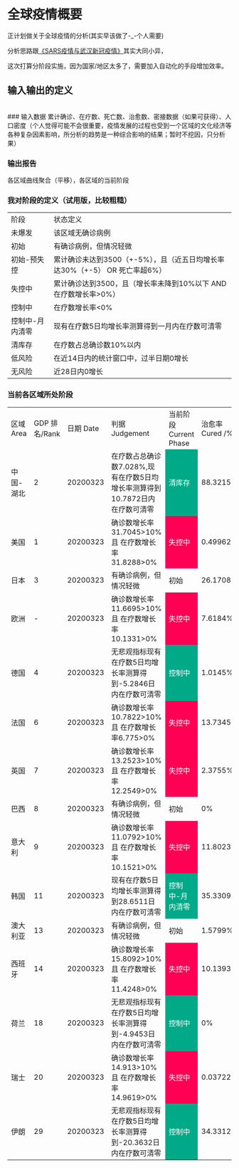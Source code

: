# 全球疫情概要

正计划做关于全球疫情的分析(其实早该做了-_-个人需要)

分析思路跟<a href="./SARS疫情与武汉新冠疫情.md">《SARS疫情与武汉新冠疫情》</a>其实大同小异，
<br/>

这次打算分阶段实施，因为国家/地区太多了，需要加入自动化的手段增加效率。

## 输入输出的定义
<br/>
### 输入数据
累计确诊、在疗数、死亡数、治愈数、密接数据（如果可获得）、人口密度（个人觉得可能不会很重要，疫情发展的过程也受到一个区域的文化经济等各种复杂因素影响，所分析的趋势是一种综合影响的结果；暂时不挖因，只分析果）



### 输出报告
各区域曲线聚合（平移），各区域的当前阶段

### 我对阶段的定义（试用版，比较粗糙）
<table align=center>
<tr><td>阶段</td><td>状态定义</td></tr>
<tr><td>未爆发</td><td>该区域无确诊病例</td></tr>
<tr><td>初始</td><td>有确诊病例，但情况轻微</td></tr>
<tr><td>初始-预失控</td><td>累计确诊未达到3500（+-5%），且（近五日均增长率达30%（+-5） OR 死亡率超6%）</td></tr>
<tr><td>失控中</td><td>累计确诊达到3500，且（增长率未降到10%以下 AND 在疗数增长率>0%）</td></tr>
<tr><td>控制中</td><td>在疗数增长率<0%</td></tr>
<tr><td>控制中-月内清零</td><td>现有在疗数5日均增长率测算得到一月内在疗数可清零</td></tr>
<tr><td>清库存</td><td>在疗数占总确诊数10%以内</td></tr>
<tr><td>低风险</td><td>在近14日内的统计窗口中，过半日期0增长</td></tr>
<tr><td>无风险</td><td>近28日内0增长</td></tr>
</table>

### 当前各区域所处阶段
<table align=center>
<tr><td>区域 Area</td><td>GDP 排名/Rank</td><td>日期 Date</td><td>判据 Judgement</td><td>当前阶段 Current Phase</td><td>治愈率 Cured /%</td><td>死亡率</td><td>确诊增长率</td><td>在疗增长率</td></tr>
<tr><td>中国-湖北</td><td>2</td><td>20200323</td><td>在疗数占总确诊数7.028%,现有在疗数5日均增长率测算得到10.7872日内在疗数可清零</td><td bgcolor="#00aa88"><font color="white">清库存</font></td><td>88.3215%</td><td>4.6504%</td><td>0%</td><td>-8.7689%</td></tr>
<tr><td>美国</td><td>1</td><td>20200323</td><td>确诊数增长率31.7045>10% 且 在疗数增长率31.8288>0%</td><td bgcolor="#ff0055"><font color="white">失控中</font></td><td>0.49962%</td><td>1.337%</td><td>31.7045%</td><td>31.8288%</td></tr>
<tr><td>日本</td><td>3</td><td>20200323</td><td>有确诊病例，但情况轻微</td><td>初始</td><td>26.1708%</td><td>3.7649%</td><td>2.7358%</td><td>-5.5693%</td></tr>
<tr><td>欧洲</td><td>-</td><td>20200323</td><td>确诊数增长率11.6695>10% 且 在疗数增长率10.1331>0%</td><td bgcolor="#ff0055"><font color="white">失控中</font></td><td>7.6184%</td><td>5.1994%</td><td>11.6695%</td><td>10.1331%</td></tr>
<tr><td>德国</td><td>4</td><td>20200323</td><td>无悲观指标现有在疗数5日均增长率测算得到-5.2846日内在疗数可清零</td><td bgcolor="#00aa88"><font color="white">控制中</font></td><td>1.0145%</td><td>0.42334%</td><td>3.8539%</td><td>3.6872%</td></tr>
<tr><td>法国</td><td>6</td><td>20200323</td><td>确诊数增长率10.7822>10% 且 在疗数增长率6.775>0%</td><td bgcolor="#ff0055"><font color="white">失控中</font></td><td>13.7345%</td><td>4.2078%</td><td>10.7822%</td><td>6.775%</td></tr>
<tr><td>英国</td><td>7</td><td>20200323</td><td>确诊数增长率13.2523>10% 且 在疗数增长率12.2549>0%</td><td bgcolor="#ff0055"><font color="white">失控中</font></td><td>2.3755%</td><td>4.9446%</td><td>13.2523%</td><td>12.2549%</td></tr>
<tr><td>巴西</td><td>8</td><td>20200323</td><td>有确诊病例，但情况轻微</td><td>初始</td><td>0%</td><td>1.6171%</td><td>37.0567%</td><td>37.027%</td></tr>
<tr><td>意大利</td><td>9</td><td>20200323</td><td>确诊数增长率11.0792>10% 且 在疗数增长率10.1521>0%</td><td bgcolor="#ff0055"><font color="white">失控中</font></td><td>11.8023%</td><td>9.2012%</td><td>11.0792%</td><td>10.1521%</td></tr>
<tr><td>韩国</td><td>11</td><td>20200323</td><td>现有在疗数5日均增长率测算得到28.6511日内在疗数可清零</td><td bgcolor="#00aa88"><font color="white">控制中-月内清零</font></td><td>35.3309%</td><td>1.2387%</td><td>0.71934%</td><td>-3.399%</td></tr>
<tr><td>澳大利亚</td><td>13</td><td>20200323</td><td>有确诊病例，但情况轻微</td><td>初始</td><td>1.5799%</td><td>0.4096%</td><td>55.6466%</td><td>57.4248%</td></tr>
<tr><td>西班牙</td><td>14</td><td>20200323</td><td>确诊数增长率15.8092>10% 且 在疗数增长率11.4248>0%</td><td bgcolor="#ff0055"><font color="white">失控中</font></td><td>10.1393%</td><td>6.5943%</td><td>15.8092%</td><td>11.4248%</td></tr>
<tr><td>荷兰</td><td>18</td><td>20200323</td><td>无悲观指标现有在疗数5日均增长率测算得到-4.9453日内在疗数可清零</td><td bgcolor="#00aa88"><font color="white">控制中</font></td><td>0%</td><td>4.2578%</td><td>0%</td><td>0%</td></tr>
<tr><td>瑞士</td><td>20</td><td>20200323</td><td>确诊数增长率14.913>10% 且 在疗数增长率14.9619>0%</td><td bgcolor="#ff0055"><font color="white">失控中</font></td><td>0.037221%</td><td>0.81886%</td><td>14.913%</td><td>14.9619%</td></tr>
<tr><td>伊朗</td><td>29</td><td>20200323</td><td>无悲观指标现有在疗数5日均增长率测算得到-20.3632日内在疗数可清零</td><td bgcolor="#00aa88"><font color="white">控制中</font></td><td>34.3312%</td><td>7.8615%</td><td>6.5209%</td><td>10.6645%</td></tr>




</table>